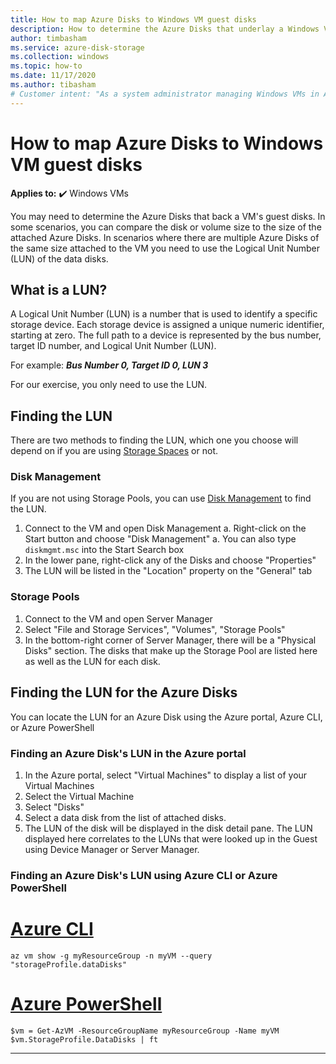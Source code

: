 ```yaml
---
title: How to map Azure Disks to Windows VM guest disks
description: How to determine the Azure Disks that underlay a Windows VM's guest disks.
author: timbasham
ms.service: azure-disk-storage
ms.collection: windows
ms.topic: how-to
ms.date: 11/17/2020
ms.author: tibasham
# Customer intent: "As a system administrator managing Windows VMs in Azure, I want to map Azure Disks to their corresponding guest disks, so that I can ensure proper disk usage and configuration for efficient operations."
---
```

# How to map Azure Disks to Windows VM guest disks

**Applies to:** :heavy_check_mark: Windows VMs 


You may need to determine the Azure Disks that back a VM's guest disks. In some scenarios, you can compare the disk or volume size to the size of the attached Azure Disks. In scenarios where there are multiple Azure Disks of the same size attached to the VM you need to use the Logical Unit Number (LUN) of the data disks. 

## What is a LUN?

A Logical Unit Number (LUN) is a number that is used to identify a specific storage device. Each storage device is assigned a unique numeric identifier, starting at zero. The full path to a device is represented by the bus number, target ID number, and Logical Unit Number (LUN). 

For example:
***Bus Number 0, Target ID 0, LUN 3***

For our exercise, you only need to use the LUN.

## Finding the LUN

There are two methods to finding the LUN, which one you choose will depend on if you are using [Storage Spaces](/windows-server/storage/storage-spaces/overview) or not.

### Disk Management

If you are not using Storage Pools, you can use [Disk Management](/windows-server/storage/disk-management/overview-of-disk-management) to find the LUN.

1. Connect to the VM and open Disk Management
    a. Right-click on the Start button and choose "Disk Management"
    a. You can also type `diskmgmt.msc` into the Start Search box
1. In the lower pane, right-click any of the Disks and choose "Properties"
1. The LUN will be listed in the "Location" property on the "General" tab

### Storage Pools

1. Connect to the VM and open Server Manager
1. Select "File and Storage Services", "Volumes", "Storage Pools"
1. In the bottom-right corner of Server Manager, there will be a "Physical Disks" section. The disks that make up the Storage Pool are listed here as well as the LUN for each disk.

## Finding the LUN for the Azure Disks

You can locate the LUN for an Azure Disk using the Azure portal, Azure CLI, or Azure PowerShell

### Finding an Azure Disk's LUN in the Azure portal

1. In the Azure portal, select "Virtual Machines" to display a list of your Virtual Machines
1. Select the Virtual Machine
1. Select "Disks"
1. Select a data disk from the list of attached disks.
1. The LUN of the disk will be displayed in the disk detail pane. The LUN displayed here correlates to the LUNs that were looked up in the Guest using Device Manager or Server Manager.

### Finding an Azure Disk's LUN using Azure CLI or Azure PowerShell

# [Azure CLI](#tab/azure-cli)
```azurecli-interactive
az vm show -g myResourceGroup -n myVM --query "storageProfile.dataDisks"
```

# [Azure PowerShell](#tab/azure-powershell)
```azurepowershell-interactive
$vm = Get-AzVM -ResourceGroupName myResourceGroup -Name myVM
$vm.StorageProfile.DataDisks | ft
```
---
